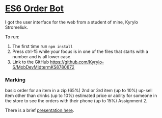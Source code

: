 # <a href="https://github.com/Kyrylo-S/MobDevMidtermKS8780872" target="_blank">ES6 Order Bot</a>

I got the user interface for the web from a student of mine, Kyrylo Stromeliuk.

To run:

1. The first time run `npm install`
2. Press ctrl-f5 while your focus is in one of the files that starts with a number and is all lower case.
3. Link to the GitHub https://github.com/Kyrylo-S/MobDevMidtermKS8780872



### Marking

basic order for an item in a zip (65%)
2nd or 3rd item (up to 10%)
up-sell item other than drinks (up to 10%)
estimated price or ability for someone in the store to see the orders with their phone (up to 15%)
Assignment 2.

There is a brief [presentation here](EventsAndObjects.pdf).